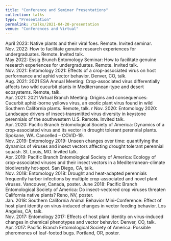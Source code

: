 ```yaml
---
title: "Conference and Seminar Presentations"
collection: talks
type: "Presentation"
permalink: /talks/2021-04-20-presentation
venue: "Conferences and Virtual"
---
```


April 2023: Native plants and their viral foes. Remote. Invited seminar.  
Nov. 2022: How to facilitate genuine research experiences for undergraduates. Remote. Invited talk.  
May 2022: Essig Brunch Entomology Seminar: How to facilitate genuine research experiences
for undergraduates. Remote. Invited talk.  
Nov. 2021: Entomology 2021: Effects of a crop-associated virus on host performance and aphid vector behavior. Denver, CO, talk.  
Aug. 2021: 2021 ESA Annual Meeting: Crop-associated virus differentially affects two wild cucurbit plants in Mediterranean-type and desert ecosystems. Remote, talk.  
Apr. 2021: 2021 Virtual Branch Meeting: Origins and consequences: Cucurbit aphid-borne yellows virus, an exotic plant virus found in wild Southern California plants. Remote, talk. r Nov. 2020: Entomology 2020: Landscape drivers of insect-transmitted virus diversity in
keystone perennials of the southwestern U.S. Remote. Invited talk.  
Apr. 2020: Pacific Branch Entomological Society of America: Dynamics of a crop-associated virus and its vector in drought tolerant perennial plants. Spokane, WA. Cancelled – COVID-19.   
Nov. 2019: Entomology 2019: Unseen changes over time: quantifying the dynamics of viruses and insect vectors affecting drought tolerant perennial squash. St. Louis, MO. Invited talk.  
Apr. 2019: Pacific Branch Entomological Society of America: Ecology of crop-associated
viruses and their insect vectors in a Mediterranean-climate biodiversity hot-spot. San Diego, CA, talk.  
Nov. 2018: Entomology 2018: Drought and heat-adapted perennials frequently harbor infections by multiple crop-associated and novel plant viruses. Vancouver, Canada, poster.
June 2018: Pacific Branch Entomological Society of America: Do insect-vectored crop viruses
threaten California native plants? Reno, NV, poster.  
Jan. 2018: Southern California Animal Behavior Mini-Conference: Effect of host plant
identity on virus-induced changes in vector feeding behavior. Los Angeles, CA, talk.  
Nov. 2017: Entomology 2017: Effects of host plant identity on virus-induced changes in
chemical phenotypes and vector behavior. Denver, CO, talk.  
Apr. 2017: Pacific Branch Entomological Society of America: Possible pheromones of leaf-footed bugs. Portland, OR, poster.  
